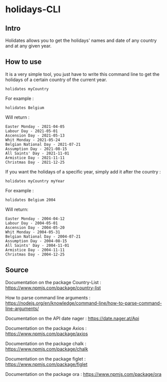 # holidays-CLI

## Intro
Holidates allows you to get the holidays' names and date of any country and at any given year.

## How to use

It is a very simple tool, you just have to write this command line to get the holidays of a certain country of the current year.

```holidates myCountry```

For example :

```holidates Belgium```

Will return :

```Easter Sunday - 2021-04-04
Easter Monday - 2021-04-05
Labour Day - 2021-05-01
Ascension Day - 2021-05-13
Whit Monday - 2021-05-24
Belgian National Day - 2021-07-21
Assumption Day - 2021-08-15
All Saints' Day - 2021-11-01
Armistice Day - 2021-11-11
Christmas Day - 2021-12-25
```

If you want the holidays of a specific year, simply add it after the country :

```holidates myCountry myYear```

For example :

```holidates Belgium 2004```

Will return:

```Easter Sunday - 2004-04-11
Easter Monday - 2004-04-12
Labour Day - 2004-05-01
Ascension Day - 2004-05-20
Whit Monday - 2004-05-31
Belgian National Day - 2004-07-21
Assumption Day - 2004-08-15
All Saints' Day - 2004-11-01
Armistice Day - 2004-11-11
Christmas Day - 2004-12-25
```

## Source

Documentation on the package Country-List :
<https://www.npmjs.com/package/country-list>

How to parse command line arguments :
<https://nodejs.org/en/knowledge/command-line/how-to-parse-command-line-arguments/>

Documentation on the API date nager :
<https://date.nager.at/Api>

Documentation on the package Axios :
<https://www.npmjs.com/package/axios>

Documentation on the package chalk :
<https://www.npmjs.com/package/chalk>

Documentation on the package figlet :
<https://www.npmjs.com/package/figlet>

Documentation on the package ora :
<https://www.npmjs.com/package/ora>
